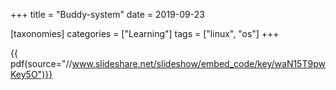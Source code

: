 +++
title = "Buddy-system"
date = 2019-09-23

[taxonomies]
categories = ["Learning"]
tags = ["linux", "os"]
+++

{{ pdf(source="//www.slideshare.net/slideshow/embed_code/key/waN15T9pwKey5O")}}
